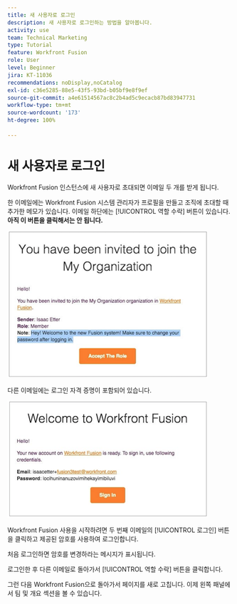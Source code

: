 ```yaml
---
title: 새 사용자로 로그인
description: 새 사용자로 로그인하는 방법을 알아봅니다.
activity: use
team: Technical Marketing
type: Tutorial
feature: Workfront Fusion
role: User
level: Beginner
jira: KT-11036
recommendations: noDisplay,noCatalog
exl-id: c36e5285-88e5-43f5-93bd-b05bf9e8f9ef
source-git-commit: a4e61514567ac8c2b4ad5c9ecacb87bd83947731
workflow-type: tm+mt
source-wordcount: '173'
ht-degree: 100%

---
```


# 새 사용자로 로그인

Workfront Fusion 인스턴스에 새 사용자로 초대되면 이메일 두 개를 받게 됩니다.

한 이메일에는 Workfront Fusion 시스템 관리자가 프로필을 만들고 조직에 초대할 때 추가한 메모가 있습니다. 이메일 하단에는 [!UICONTROL 역할 수락] 버튼이 있습니다. **아직 이 버튼을 클릭해서는 안 됩니다.**

![이메일 초대의 이미지](assets/new-user-1.png)

다른 이메일에는 로그인 자격 증명이 포함되어 있습니다.

![이메일 초대의 이미지](assets/new-user-2.png)

Workfront Fusion 사용을 시작하려면 두 번째 이메일의 [!UICONTROL 로그인] 버튼을 클릭하고 제공된 암호를 사용하여 로그인합니다.

처음 로그인하면 암호를 변경하라는 메시지가 표시됩니다.

로그인한 후 다른 이메일로 돌아가서 [!UICONTROL 역할 수락] 버튼을 클릭합니다.

그런 다음 Workfront Fusion으로 돌아가서 페이지를 새로 고칩니다. 이제 왼쪽 패널에서 팀 및 개요 섹션을 볼 수 있습니다.
